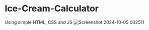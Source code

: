 # Ice-Cream-Calculator
Using simple HTML, CSS and JS
![Screenshot 2024-10-05 002511](https://github.com/user-attachments/assets/fbadfb9f-a7da-4133-93b2-ac639688e328)
